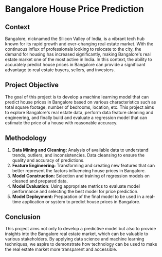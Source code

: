 # Bangalore House Price Prediction

## Context
Bangalore, nicknamed the Silicon Valley of India, is a vibrant tech hub known for its rapid growth and ever-changing real estate market. With the continuous influx of professionals looking to relocate to the city, the demand for housing has increased significantly, making Bangalore's real estate market one of the most active in India. In this context, the ability to accurately predict house prices in Bangalore can provide a significant advantage to real estate buyers, sellers, and investors.

## Project Objective
The goal of this project is to develop a machine learning model that can predict house prices in Bangalore based on various characteristics such as total square footage, number of bedrooms, location, etc. This project aims to explore Bangalore's real estate data, perform data feature cleaning and engineering, and finally build and evaluate a regression model that can estimate the price of a house with reasonable accuracy.

## Methodology
1. **Data Mining and Cleaning:** Analysis of available data to understand trends, outliers, and inconsistencies. Data cleansing to ensure the quality and accuracy of predictions.
2. **Feature Engineering:** Transforming and creating new features that can better represent the factors influencing house prices in Bangalore.
3. **Model Construction:** Selection and training of regression models on cleaned and prepared data.
4. **Model Evaluation:** Using appropriate metrics to evaluate model performance and selecting the best model for price prediction.
5. **Model Deployment:** Preparation of the final model to be used in a real-time application or system to predict house prices in Bangalore.

## Conclusion
This project aims not only to develop a predictive model but also to provide insights into the Bangalore real estate market, which can be valuable to various stakeholders. By applying data science and machine learning techniques, we aspire to demonstrate how technology can be used to make the real estate market more transparent and accessible.
